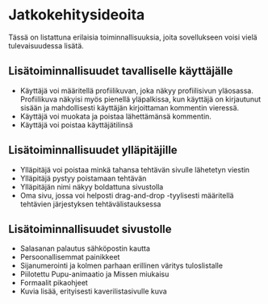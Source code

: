 # Jatkokehitysideoita
Tässä on listattuna erilaisia toiminnallisuuksia, joita sovellukseen voisi vielä tulevaisuudessa lisätä.
## Lisätoiminnallisuudet tavalliselle käyttäjälle
* Käyttäjä voi määritellä profiilikuvan, joka näkyy profiilisivun yläosassa. Profiilikuva näkyisi myös pienellä yläpalkissa, kun käyttäjä on kirjautunut sisään ja mahdollisesti käyttäjän kirjoittaman kommentin vieressä.
* Käyttäjä voi muokata ja poistaa lähettämänsä kommentin.
* Käyttäjä voi poistaa käyttäjätilinsä
## Lisätoiminnallisuudet ylläpitäjille
* Ylläpitäjä voi poistaa minkä tahansa tehtävän sivulle lähetetyn viestin
* Ylläpitäjä pystyy poistamaan tehtävän
* Ylläpitäjän nimi näkyy boldattuna sivustolla
* Oma sivu, jossa voi helposti drag-and-drop -tyylisesti määritellä tehtävien järjestyksen tehtävälistauksessa
## Lisätoiminnallisuudet sivustolle
* Salasanan palautus sähköpostin kautta
* Persoonallisemmat painikkeet
* Sijanumerointi ja kolmen parhaan erillinen väritys tuloslistalle
* Piilotettu Pupu-animaatio ja Missen miukaisu
* Formaalit pikaohjeet
* Kuvia lisää, erityisesti kaverilistasivulle kuva
